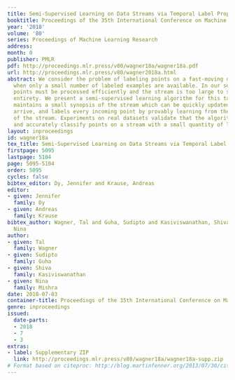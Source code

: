 ```yaml
---
title: Semi-Supervised Learning on Data Streams via Temporal Label Propagation
booktitle: Proceedings of the 35th International Conference on Machine Learning
year: '2018'
volume: '80'
series: Proceedings of Machine Learning Research
address: 
month: 0
publisher: PMLR
pdf: http://proceedings.mlr.press/v80/wagner18a/wagner18a.pdf
url: http://proceedings.mlr.press/v80/wagner2018a.html
abstract: We consider the problem of labeling points on a fast-moving data stream
  when only a small number of labeled examples are available. In our setting, incoming
  points must be processed efficiently and the stream is too large to store in its
  entirety. We present a semi-supervised learning algorithm for this task. The algorithm
  maintains a small synopsis of the stream which can be quickly updated as new points
  arrive, and labels every incoming point by provably learning from the full history
  of the stream. Experiments on real datasets validate that the algorithm can quickly
  and accurately classify points on a stream with a small quantity of labeled examples.
layout: inproceedings
id: wagner18a
tex_title: Semi-Supervised Learning on Data Streams via Temporal Label Propagation
firstpage: 5095
lastpage: 5104
page: 5095-5104
order: 5095
cycles: false
bibtex_editor: Dy, Jennifer and Krause, Andreas
editor:
- given: Jennifer
  family: Dy
- given: Andreas
  family: Krause
bibtex_author: Wagner, Tal and Guha, Sudipto and Kasiviswanathan, Shiva and Mishra,
  Nina
author:
- given: Tal
  family: Wagner
- given: Sudipto
  family: Guha
- given: Shiva
  family: Kasiviswanathan
- given: Nina
  family: Mishra
date: 2018-07-03
container-title: Proceedings of the 35th International Conference on Machine Learning
genre: inproceedings
issued:
  date-parts:
  - 2018
  - 7
  - 3
extras:
- label: Supplementary ZIP
  link: http://proceedings.mlr.press/v80/wagner18a/wagner18a-supp.zip
# Format based on citeproc: http://blog.martinfenner.org/2013/07/30/citeproc-yaml-for-bibliographies/
---
```

